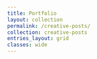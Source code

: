 ```yaml
---
title: Portfolio
layout: collection
permalink: /creative-posts/
collection: creative-posts
entries_layout: grid
classes: wide
---
```

